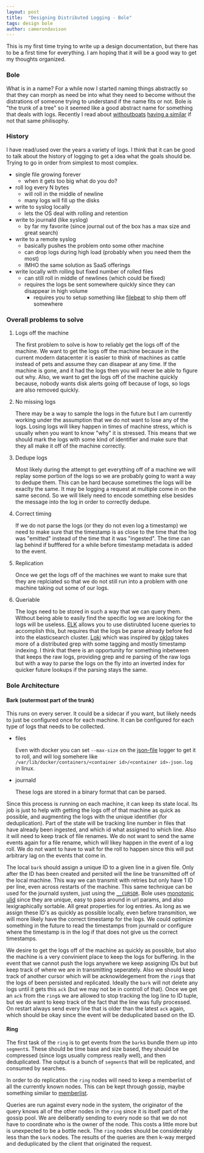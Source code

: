 ```yaml
---
layout: post
title:  "Designing Distributed Logging - Bole"
tags: design bole
author: camerondavison
---
```


This is my first time trying to write up a design documentation, but there has to be a 
first time for everything.
I am hoping that it will be a good way to get my thoughts organized.

### Bole
What is in a name? For a while now I started naming things abstractly so that they 
can morph as need be into what they need to become without the distrations of someone
trying to understand if the name fits or not. 
Bole is "the trunk of a tree" so it seemed like a good abstract name for something that deals with logs.
Recently I read about [withoutboats](https://github.com/withoutboats) 
[having a similar](https://boats.gitlab.io/blog/post/names-and-scuba/) if not that same philisophy.

### History
I have read/used over the years a variety of logs. I think that it can be good
to talk about the history of logging to get a idea what the goals should be. 
Trying to go in order from simplest to most complex.

- single file growing forever
  - when it gets too big what do you do?
- roll log every N bytes
  - will roll in the middle of newline
  - many logs will fill up the disks
- write to syslog locally
  - lets the OS deal with rolling and retention
- write to journald (like syslog)
  - by far my favorite (since journal out of the box has a max size and great search)
- write to a remote syslog
  - basically pushes the problem onto some other machine
  - can drop logs during high load (probably when you need them the most)
  - IMHO the same solution as SaaS offerings
- write locally with rolling but fixed number of rolled files
  - can still roll in middle of newlines (which could be fixed)
  - requires the logs be sent somewhere quickly since they can disappear in high volume
     - requires you to setup something like 
     [filebeat](https://github.com/elastic/beats/tree/master/filebeat) to ship them off somewhere
     
### Overall problems to solve

1. Logs off the machine

    The first problem to solve is how to reliably get the logs off of the machine.
    We want to get the logs off the machine because in the current modern datacenter it 
    is easier to think of machines as cattle instead of pets and assume they can disapear at any time.
    If the machine is gone, and it had the logs then you will never be able to figure out why. 
    Also, we want to get the logs off of the machine quickly because, nobody wants disk
    alerts going off because of logs, so logs are also removed quickly.
    
1. No missing logs

    There may be a way to sample the logs in the future but I am currently working under
    the assumption that we do not want to lose any of the logs. Losing logs will likey 
    happen in times of machine stress, which is usually when you want to know "why" it is stressed.
    This means that we should mark the logs with some kind of identifier and make sure 
    that they all make it off of the machine correctly.
    
1. Dedupe logs
    
    Most likely during the attempt to get everything off of a machine we will replay 
    some portion of the logs so we are probably going to want a way to dedupe them. 
    This can be hard because sometimes the logs will be exaclty the same. It may be 
    logging a request at multiple come in on the same second. So we will likely need 
    to encode something else besides the message into the log in order to correctly dedupe.
    
1. Correct timing

    If we do not parse the logs (or they do not even log a timestamp) we need to make 
    sure that the timestamp is as close to the time that the log was "emitted" instead 
    of the time that it was "ingested". The time can lag behind if bufffered for a 
    while before timestamp metadata is added to the event.
    
1. Replication

    Once we get the logs off of the machines we want to make sure that they are replciated 
    so that we do not still run into a problem with one machine taking out some of our logs.
    
1. Queriable

    The logs need to be stored in such a way that we can query them. Without being able to 
    easily find the specific log we are looking for the logs will be useless.
    [ELK](https://www.elastic.co/elk-stack) allows you to use distirubted lucene queries 
    to accomplish this, but requires that the logs be parse already before fed into the 
    elasticsearch cluster. [Loki](https://grafana.com/loki) which was inspired 
    by [oklog](https://github.com/oklog/oklog)
    takes more of a distributed grep with some tagging and mostly timestamp indexing. 
    I think that there is an opportunity for something inbetween that keeps the raw logs, 
    providing grep and re parsing of the raw logs but with a way to parse the logs on the 
    fly into an inverted index for quicker future lookups if the parsing stays the same.

### Bole Architecture

#### Bark (outermost part of the trunk)

This runs on every server. It could be a sidecar if you want, but likely needs to just 
be configured once for each machine.
It can be configured for each type of logs that needs to be collected. 

* files
    
    Even with docker you can set `--max-size` on the 
    [json-file](https://docs.docker.com/config/containers/logging/json-file/) logger to get it 
    to roll, and will log somehere like `/var/lib/docker/containers/<container id>/<container id>-json.log`
    in linux.
    
* journald
    
    These logs are stored in a binary format that can be parsed.
    
Since this process is running on each machine, it can keep its state local. Its job 
is just to help with getting the logs off of that machine as quick as possible, and 
augmenting the logs with the unique identifier (for deduplication). Part of the state
will be tracking line number in files that have already been ingested, and which id
what assigned to which line. Also it will need to keep track of file renames. We
do not want to send the same events again for a file rename, which will likey happen
in the event of a log roll. We do not want to have to wait for the roll to happen
since this will put arbitrary lag on the events that come in.

The local `bark` should assign a unique ID to a given line in a given file.
Only after the ID has been created and persited will the line be transmitted off of
the local machine. This way we can transmit with retries but only have 1 ID per line,
even across restarts of the machine. This same technique can be used for the journald
system, just using the [`__CURSOR`](https://www.freedesktop.org/software/systemd/man/systemd.journal-fields.html#__CURSOR=).
Bole uses [monotonic ulid](https://github.com/ulid/spec#monotonicity) since they are unique, 
easy to pass around in url params, and also lexigraphically sortable. All great properties
for log entries. As long as we assign these ID's as quickly as possible locally, even
before transmition, we will more likely have the correct timestamp for the logs. We
could optimize something in the future to read the timestamps from journald or configure
where the timestamp is in the log if that does not give us the correct timestamps.

We desire to get the logs off of the machine as quickly as possible, but also the machine
is a very convinient place to keep the logs for buffering. In the event that we cannot
push the logs anywhere we keep assigning IDs but but keep track of where we are in transmitting 
seperately. Also we should keep track of another cursor which will be acknowldegement from the
`ring`s that the logs of been persisted and replicated. Ideally the `bark` will not
delete any logs until it gets this `ack` (but we may not be in controll of that). Once we
get an `ack` from the `ring`s we are allowed to stop tracking the log line to ID tuple, but we do 
want to keep track of the fact that the line was fully processed. On restart always send
every line that is older than the latest `ack` again, which should be okay since the event will be
deduplicated based on the ID.

#### Ring

The first task of the `ring` is to get events from the `bark`s bundle them up into
`segment`s. These should be time base and size based, they should be compressed (since 
logs usually compress really well), and then deduplicated.
The output is a bunch of `segment`s that will be replicated, and consumed by searches.

In order to do replication the `ring` nodes will need to keep a memberlist of all the
currently known nodes. This can be kept through gossip, maybe something similar to
[memberlist](https://github.com/hashicorp/memberlist).

Queries are run against every node in the system, the originator of the query knows all
of the other nodes in the `ring` since it is itself part of the gossip pool. 
We are deliberatly sending to every node so that we do not have to coordinate who
is the owner of the node. This costs a little more but is unexpected
to be a bottle neck. The `ring` nodes should be considerably less than the `bark` nodes.
The results of the queries are then k-way merged and deduplicated by the client that originated
the request.
